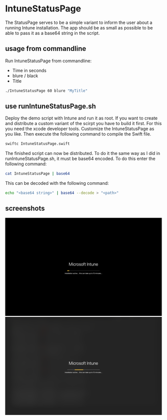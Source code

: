# IntuneStatusPage

The StatusPage serves to be a simple variant to inform the user about a running Intune installation.
The app should be as small as possible to be able to pass it as a base64 string in the script.

## usage from commandline

Run IntuneStatusPage from commandline:

- Time in seconds
- blure / black
- Title

```bash
./IntuneStatusPage 60 blure "MyTitle"
```

## use runIntuneStatusPage.sh

Deploy the demo script with Intune and run it as root.
If you want to create and distribute a custom variant of the scirpt you have to build it first. For this you need the xcode developer tools.
Customize the IntuneStatusPage as you like. Then execute the following command to compile the Swift file.

```bash
swiftc IntuneStatusPage.swift
```

The finished script can now be distributed.
To do it the same way as I did in runIntuneStatusPage.sh, it must be base64 encoded. To do this enter the following command:

```bash
cat IntuneStatusPage | base64 
```

This can be decoded with the following command:

```bash
echo "<base64 string>" | base64 --decode > "<path>"
```

## screenshots
![Screenshot 1](ScreenShot1.png?raw=true "Title")
![screenshot 2](ScreenShot2.png?raw=true "Title")